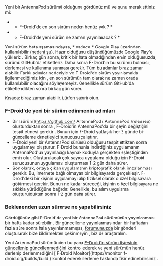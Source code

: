 Yeni bir AntennaPod sürümü olduğunu gördünüz mü ve şunu merak ettiniz mi:

* * F-Droid'de en son sürüm neden henüz yok ? *
* * F-Droid'de yeni sürüm ne zaman yayınlanacak ? *

Yeni sürüm beta aşamasındaysa, * sadece * Google Play üzerinden kullanılabilir ([nedeni şu](/documentation/general/beta)). Hazır olduğunu düşündüğümüzde Google Play'e yükleriz . Birkaç gün sonra, kritik bir hata olmadığından emin olduğumuzda, sürümü GitHub'da etiketleriz. Daha sonra F-Droid'in bu sürümü bulması, derlemesi ve kullanıma sunması gerekir. Tüm bu adımlar biraz zaman alabilir. Farklı adımlar nedeniyle ve F-Droid'de sürüm yayınlamakla ilgilenmediğimiz için , en son sürümün tam olarak ne zaman orada kullanılabilir olacağını söyleyemeyiz. Genellikle sürüm GitHub'da etiketlendikten sonra birkaç gün sürer.

Kısaca: biraz zaman alabilir. Lütfen sabırlı olun.

### F-Droid'de yeni bir sürüm edinmenin adımları

- Bir [sürüm](https://github.com/ AntennaPod / AntennaPod /releases) oluşturduktan sonra , F-Droid'in AntennaPod'da bir şeyin değiştiğini tespit etmesi gerekir . Bunun için F-Droid yaklaşık her 2 günde bir güncelleme denetleyici sunucusu çalıştırır.
- F-Droid yeni bir AntennaPod sürümü olduğunu tespit ettikten sonra uygulamayı oluşturur. F-Droid bununla indirdiğiniz uygulamanın AntennaPod'un yayınladığı kaynak koduyla gerçekten eşleştiğinden emin olur. Oluşturulacak çok sayıda uygulama olduğu için F-Droid sunucusunun uygulamayı oluşturması 1-2 gün daha sürer.
- Son olarak, ortaya çıkan uygulamanın kriptografik olarak imzalanması gerekir. Bu, internete bağlı olmayan bir bilgisayarda gerçekleşir. F-Droid'deki bir kişinin uygulamayı alıp fiziksel olarak o özel bilgisayara götürmesi gerekir. Bunun ne kadar süreceği, kişinin o özel bilgisayara ne sıklıkla yürüdüğüne bağlıdır. Genellikle, bu adım uygulama oluşturulduktan sonra 1-2 gün daha sürer.

### Beklenenden uzun sürerse ne yapabilirsiniz

Gördüğünüz gibi F-Droid'de yeni bir AntennaPod sürümünün yayınlanması bir hafta kadar sürebilir . Bir güncelleme yayınlanmasından bir haftadan fazla süre sonra hala yayınlanmamışsa, [forumumuzda](https://forum.antepod.org/) bir gönderi oluşturarak bize bildirmekten çekinmeyin , biz de araştıralım.

Yeni AntennaPod sürümünden bu yana [ F-Droid'in sürüm listesinin güncellenip güncellenmediğini](https://gitlab.com/fdroid/fdroiddata/-/commits/master?search=Update+known+apks) kontrol ederek ve yeni sürümün henüz derlenip derlenmediğini [ F-Droid Monitor](https://monitor. f-droid.org/builds/build ) kontrol ederek ilerleme hakkında fikir edinebilirsiniz .
